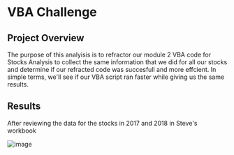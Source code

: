 # VBA Challenge
 
## Project Overview

The purpose of this analyisis is to refractor our module 2 VBA code for Stocks Analysis to  collect the same information that we did for all our stocks and determine if our refracted code was succesfull and more effcient. In simple terms, we'll see if our VBA script ran faster while giving us the same results.

## Results

After reviewing the data for the stocks in  2017 and 2018 in Steve's workbook 

![image](https://user-images.githubusercontent.com/99451833/155895442-3a7ae766-f774-438b-aee5-11b65caa8f3f.png)
